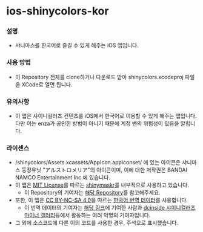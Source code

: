 # ios-shinycolors-kor

### 설명
* 샤니마스를 한국어로 즐길 수 있게 해주는 iOS 앱입니다.

### 사용 방법
* 이 Repository 전체를 clone하거나 다운로드 받아 shinycolors.xcodeproj 파일을 XCode로 열면 됩니다.

### 유의사항
* 이 앱은 샤이니컬러즈 컨텐츠를 iOS에서 한국어로 이용할 수 있게 해주는 앱입니다. 다만 이는 enza가 공인한 방법이 아니기 때문에 계정 밴의 위험성이 있음을 알립니다.

### 라이센스
* /shinycolors/Assets.xcassets/AppIcon.appiconset/ 에 있는 아이콘은 샤니마스 등장유닛 "アルストロメリア"의 아이콘이며, 이에 대한 저작권은 BANDAI NAMCO Entertainment Inc.에 있습니다.
* 이 앱은 [MIT License](https://github.com/snowyivu/ShinyColors/blob/master/LICENSE)를 따르는 [shinymaskr](https://github.com/newbiepr/shinymaskr/)를 내부적으로 사용하고 있습니다.
  * 이 Repository의 기여자는 [해당 Repository](https://github.com/newbiepr/shinymaskr/)를 참고해주세요.
* 또한, 이 앱은 [CC BY-NC-SA 4.0](https://creativecommons.org/licenses/by-nc-sa/4.0/)을 따르는 [한국어 번역 데이터](https://docs.google.com/spreadsheets/d/12NpZ_Tq0OMAePUn-Wuu9lH0202L5f9nvJc1pEI5CM8M/)를 사용합니다.
  * 이 번역 데이터의 기여자는 [해당 링크](https://docs.google.com/spreadsheets/d/12NpZ_Tq0OMAePUn-Wuu9lH0202L5f9nvJc1pEI5CM8M/)에 기여한 사람과 [dcinside 샤이니컬러즈 마이너 갤러리](https://gall.dcinside.com/shinycolors)등에서 활동하는 여러 익명의 기여자입니다.
* 그 외에 소스코드에 다른 이의 코드를 사용한 경우, 주석으로 표시했습니다.
